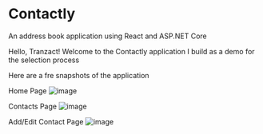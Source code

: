 # Contactly
An address book application using React and ASP.NET Core 

Hello, Tranzact!
Welcome to the Contactly application I build as a demo for the selection process

Here are a fre snapshots of the application        

Home Page
![image](https://user-images.githubusercontent.com/5674486/149856782-d45f430a-bbe7-45f5-836f-d75a528a4fe2.png)

Contacts Page
![image](https://user-images.githubusercontent.com/5674486/149856831-615a72f3-8b12-4b61-a511-8e8edf9a1cf5.png)

Add/Edit Contact Page
![image](https://user-images.githubusercontent.com/5674486/149856865-80d66f76-42f2-4c40-a188-d91a985c47fd.png)
